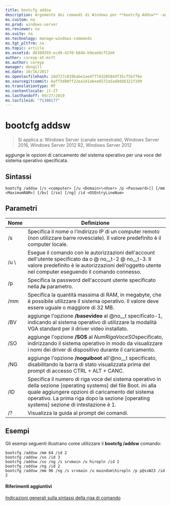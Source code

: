```yaml
---
title: bootcfg addsw
description: Argomento dei comandi di Windows per **bootcfg Addsw** -aggiunge le opzioni di caricamento del sistema operativo per una voce del sistema operativo specificata.
ms.custom: na
ms.prod: windows-server
ms.reviewer: na
ms.suite: na
ms.technology: manage-windows-commands
ms.tgt_pltfrm: na
ms.topic: article
ms.assetid: d8389293-ecd9-42f0-b84b-b9ead4cf52e6
author: coreyp-at-msft
ms.author: coreyp
manager: dongill
ms.date: 10/16/2017
ms.openlocfilehash: 2dd727c839babe1ae4f7743285844f35cf5bf76e
ms.sourcegitcommit: 6aff3d88ff22ea141a6ea6572a5ad8dd6321f199
ms.translationtype: MT
ms.contentlocale: it-IT
ms.lasthandoff: 09/27/2019
ms.locfileid: "71380177"
---
```

# <a name="bootcfg-addsw"></a>bootcfg addsw

>Si applica a: Windows Server (canale semestrale), Windows Server 2016, Windows Server 2012 R2, Windows Server 2012

aggiunge le opzioni di caricamento del sistema operativo per una voce del sistema operativo specificata.

## <a name="syntax"></a>Sintassi
```
bootcfg /addsw [/s <computer> [/u <Domain>\<User> /p <Password>]] [/mm <MaximumRAM>] [/bv] [/so] [/ng] /id <OSEntryLineNum>
```
## <a name="parameters"></a>Parametri

|         Nome         |                                                                                                            Definizione                                                                                                            |
|----------------------|----------------------------------------------------------------------------------------------------------------------------------------------------------------------------------------------------------------------------------|
|    /s <computer>     |                                                        Specifica il nome o l'indirizzo IP di un computer remoto (non utilizzare barre rovesciate). Il valore predefinito è il computer locale.                                                        |
| /u <Domain>\\<User>  |               Esegue il comando con le autorizzazioni dell'account dell'utente specificato da <User> o <Domain> @ no__t-2 @ no__t-3. Il valore predefinito è le autorizzazioni dell'oggetto utente nel computer eseguendo il comando connesso.               |
|    /p <Password>     |                                                                      Specifica la password dell'account utente specificato nella **/u** parametro.                                                                       |
|   /mm <MaximumRAM>   |                                          Specifica la quantità massima di RAM, in megabyte, che è possibile utilizzare il sistema operativo. Il valore deve essere uguale o maggiore di 32 MB.                                          |
|         /BV          |                                    aggiunge l'opzione **/basevideo** al @no__t specificato-1, indicando al sistema operativo di utilizzare la modalità VGA standard per il driver video installato.                                     |
|         /SO          |                                      aggiunge l'opzione **/SOS** al *NumRigaVoceSO*specificato, indirizzando il sistema operativo in modo da visualizzare i nomi dei driver di dispositivo durante il caricamento.                                      |
|         /NG          |                                         aggiunge l'opzione **/noguiboot** all'@no__t specificato, disabilitando la barra di stato visualizzata prima del prompt di accesso CTRL + ALT + CANC.                                          |
| /ID <OSEntryLineNum> | Specifica il numero di riga voce del sistema operativo in della sezione [operating systems] del file Boot. ini alla quale aggiungere opzioni di caricamento del sistema operativo. La prima riga dopo la sezione [operating systems] sezione di intestazione è 1. |
|          /?          |                                                                                               Visualizza la guida al prompt dei comandi.                                                                                               |

## <a name="BKMK_examples"></a>Esempi
Gli esempi seguenti illustrano come utilizzare il **bootcfg /addsw** comando:
```
bootcfg /addsw /mm 64 /id 2 
bootcfg /addsw /so /id 3 
bootcfg /addsw /so /ng /s srvmain /u hiropln /id 2 
bootcfg /addsw /ng /id 2 
bootcfg /addsw /mm 96 /ng /s srvmain /u maindom\hiropln /p p@ssW23 /id 2
```
#### <a name="additional-references"></a>Riferimenti aggiuntivi
[Indicazioni generali sulla sintassi della riga di comando](command-line-syntax-key.md)
